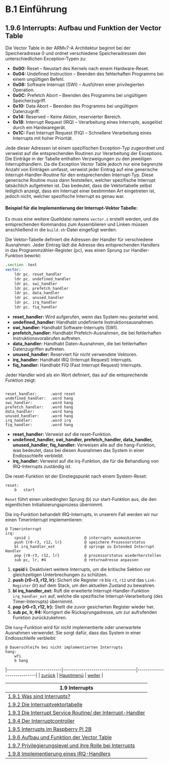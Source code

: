 # B.1 Einführung
## 1.9.6 Interrupts: Aufbau und Funktion der Vector Table
Die Vector Table in der ARMv7-A Architektur beginnt bei der Speicheradresse 0 und ordnet verschiedene Speicheradressen den unterschiedlichen Exception-Typen zu:

- **0x00:** Reset – Neustart des Kernels nach einem Hardware-Reset.
- **0x04:** Undefined Instruction – Beenden des fehlerhaften Programms bei einem ungültigen Befehl.
- **0x08:** Software Interrupt (SWI) – Ausführen einer privilegierten Operation.
- **0x0C:** Prefetch Abort – Beenden des Programms bei ungültigem Speicherzugriff.
- **0x10:** Data Abort – Beenden des Programms bei ungültigem Datenzugriff.
- **0x14:** Reserved – Keine Aktion, reservierter Bereich.
- **0x18:** Interrupt Request (IRQ) – Verarbeitung eines Interrupts, ausgelöst durch ein Hardwaregerät.
- **0x1C:** Fast Interrupt Request (FIQ) – Schnellere Verarbeitung eines Interrupts mit hoher Priorität.

Jede dieser Adressen ist einem spezifischen Exception-Typ zugeordnet und verweist auf die entsprechenden Routinen zur Verarbeitung der Exceptions. Die Einträge in der Tabelle enthalten Verzweigungen zu den jeweiligen Interrupthandlern. Da die Exception Vector Table jedoch nur eine begrenzte Anzahl von Einträgen umfasst, verweist jeder Eintrag auf eine generische Interrupt-Handler-Routine für den entsprechenden Interrupt-Typ. Diese generische Routine muss dann feststellen, welcher spezifische Interrupt tatsächlich aufgetreten ist. Das bedeutet, dass die Vektortabelle selbst lediglich anzeigt, dass ein Interrupt einer bestimmten Art eingetreten ist, jedoch nicht, welcher spezifische Interrupt es genau war.

#### Beispiel für die Implementierung der Interrupt-Vektor Tabelle:
Es muss eine weitere Quelldatei namens `vector.s` erstellt werden, und die entsprechenden Kommandos zum Assemblieren und Linken müssen anschließend in die `build.sh`-Datei eingefügt werden. 

Die Vektor-Tabelle definiert die Adressen der Handler für verschiedene Ausnahmen. Jeder Eintrag lädt die Adresse des entsprechenden Handlers in das Programmzähler-Register (pc), was einen Sprung zur Handler-Funktion bewirkt:
```asm
.section .text
vector:
    ldr pc, reset_handler
    ldr pc, undefined_handler
    ldr pc, swi_handler
    ldr pc, prefetch_handler
    ldr pc, data_handler
    ldr pc, unused_handler
    ldr pc, irq_handler
    ldr pc, fiq_handler
```

- **reset_handler:** Wird aufgerufen, wenn das System neu gestartet wird.
- **undefined_handler:** Handhabt undefinierte Instruktionsausnahmen.
- **swi_handler:** Handhabt Software-Interrupts (SWI).
- **prefetch_handler:** Handhabt Prefetch-Ausnahmen, die bei fehlerhaften Instruktionsvorabrufen auftreten.
- **data_handler:** Handhabt Daten-Ausnahmen, die bei fehlerhaften Datenzugriffen auftreten.
- **unused_handler:** Reserviert für nicht verwendete Vektoren.
- **irq_handler:** Handhabt IRQ (Interrupt Request) Interrupts.
- **fiq_handler:** Handhabt FIQ (Fast Interrupt Request) Interrupts.


Jeder Handler wird als ein Wort definiert, das auf die entsprechende Funktion zeigt:

```
        
reset_handler:      .word reset
undefined_handler:  .word hang
swi_handler:        .word hang
prefetch_handler:   .word hang
data_handler:       .word hang
unused_handler:     .word hang
irq_handler:        .word irq
fiq_handler:        .word hang
```

- **reset_handler:** Verweist auf die reset-Funktion.
- **undefined_handler, swi_handler, prefetch_handler, data_handler, unused_handler, fiq_handler:** Verweisen alle auf die hang-Funktion, was bedeutet, dass bei diesen Ausnahmen das System in einer Endlosschleife verbleibt.
- **irq_handler:** Verweist auf die irq-Funktion, die für die Behandlung von IRQ-Interrupts zuständig ist.

Die reset-Funktion ist der Einstiegspunkt nach einem System-Reset:
```
reset:
    b   start
```
`Reset` führt einen unbedingten Sprung (b) zur start-Funktion aus, die den eigentlichen Initialisierungsprozess übernimmt.

Die irq-Funktion behandelt IRQ-Interrupts, in unserem Fall werden wir nur einen Timerinterrupt implementieren:
```
@ Timerinterrupt
irq:
    cpsid i                        @ interrupts ausmaskieren
    push {r0-r3, r12, lr}          @ speichere Prozessorstatus
    bl irq_handler_ext             @ springe zu Extended Interrupt Handler
    pop {r0-r3, r12, lr}           @ prozessorstatus wiederherstellen
    sub pc, lr, #4                 @ returnadresse anpassen
```
1. **cpsid i:** Deaktiviert weitere Interrupts, um die kritische Sektion vor gleichzeitigen Unterbrechungen zu schützen.
2. **push {r0-r3, r12, lr}:** Sichert die Register `r0` bis `r3`, `r12` und das `Link-Register` (lr) auf dem Stack, um den aktuellen Zustand zu bewahren.
3. **bl irq_handler_ext:** Ruft die erweiterte Interrupt-Handler-Funktion `irq_handler_ext` auf, welche die spezifische Interrupt-Verarbeitung (des Timer-Interrupts) übernimmt.
4. **pop {r0-r3, r12, lr}:** Stellt die zuvor gesicherten Register wieder her.
5. **sub pc, lr, #4:** Korrigiert die Rücksprungadresse, um zur aufrufenden Funktion zurückzukehren. 

Die `hang`-Funktion wird für nicht implementierte oder unerwartete Ausnahmen verwendet. Sie sorgt dafür, dass das System in einer Endlosschleife verbleibt:
```
@ Dauerschleife bei nicht implementierten Interrupts
hang:
    wfi
    b hang
```

|---------------------------|------------------------------------|----------------------------|
|   [zurück](raspiints.md)  |   [Hauptmenü](../ueberblick.md)    |   [weiter](privints.md)    |


|**1.9 Interrupts**                                                             |
|-------------------------------------------------------------------------------|
| [1.9.1 Was sind Interrupts?](intintro.md)                                     |
| [1.9.2 Die Interruptvektortabelle](ivektable.md)                              |
| [1.9.3 Die Interrupt Service Routine/ der Interrupt-Handler](ihandler.md)     |
| [1.9.4 Der Interruptcontroller](ictrl.md)                                     |
| [1.9.5 Interrupts im Raspberry Pi 2B](raspiints.md)                           |
| [1.9.6 Aufbau und Funktion der Vector Table](armvekt.md)                      |
| [1.9.7 Privilegierungslevel und ihre Rolle bei Interrupts](privints.md)       |
| [1.9.8 Implementierung eines IRQ-Handlers](implirq.md)                        |